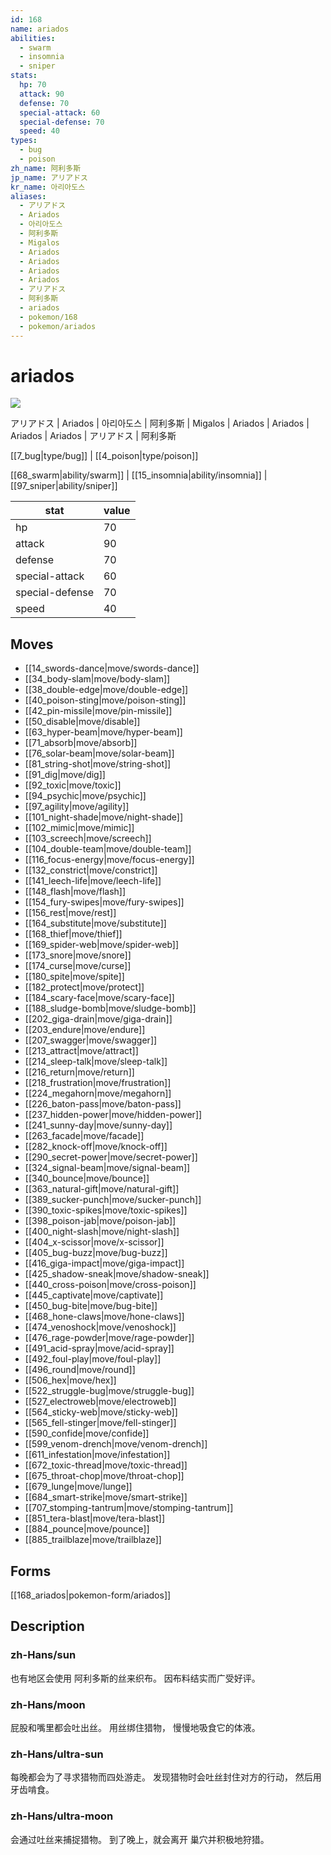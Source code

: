 ```yaml
---
id: 168
name: ariados
abilities:
  - swarm
  - insomnia
  - sniper
stats:
  hp: 70
  attack: 90
  defense: 70
  special-attack: 60
  special-defense: 70
  speed: 40
types:
  - bug
  - poison
zh_name: 阿利多斯
jp_name: アリアドス
kr_name: 아리아도스
aliases:
  - アリアドス
  - Ariados
  - 아리아도스
  - 阿利多斯
  - Migalos
  - Ariados
  - Ariados
  - Ariados
  - Ariados
  - アリアドス
  - 阿利多斯
  - ariados
  - pokemon/168
  - pokemon/ariados
---
```

# ariados

![](https://raw.githubusercontent.com/PokeAPI/sprites/master/sprites/pokemon/168.png)

アリアドス | Ariados | 아리아도스 | 阿利多斯 | Migalos | Ariados | Ariados | Ariados | Ariados | アリアドス | 阿利多斯

[[7_bug|type/bug]] | [[4_poison|type/poison]]

[[68_swarm|ability/swarm]] | [[15_insomnia|ability/insomnia]] | [[97_sniper|ability/sniper]]

|stat|value|
|---|---|
|hp|70|
|attack|90|
|defense|70|
|special-attack|60|
|special-defense|70|
|speed|40|


## Moves

- [[14_swords-dance|move/swords-dance]]
- [[34_body-slam|move/body-slam]]
- [[38_double-edge|move/double-edge]]
- [[40_poison-sting|move/poison-sting]]
- [[42_pin-missile|move/pin-missile]]
- [[50_disable|move/disable]]
- [[63_hyper-beam|move/hyper-beam]]
- [[71_absorb|move/absorb]]
- [[76_solar-beam|move/solar-beam]]
- [[81_string-shot|move/string-shot]]
- [[91_dig|move/dig]]
- [[92_toxic|move/toxic]]
- [[94_psychic|move/psychic]]
- [[97_agility|move/agility]]
- [[101_night-shade|move/night-shade]]
- [[102_mimic|move/mimic]]
- [[103_screech|move/screech]]
- [[104_double-team|move/double-team]]
- [[116_focus-energy|move/focus-energy]]
- [[132_constrict|move/constrict]]
- [[141_leech-life|move/leech-life]]
- [[148_flash|move/flash]]
- [[154_fury-swipes|move/fury-swipes]]
- [[156_rest|move/rest]]
- [[164_substitute|move/substitute]]
- [[168_thief|move/thief]]
- [[169_spider-web|move/spider-web]]
- [[173_snore|move/snore]]
- [[174_curse|move/curse]]
- [[180_spite|move/spite]]
- [[182_protect|move/protect]]
- [[184_scary-face|move/scary-face]]
- [[188_sludge-bomb|move/sludge-bomb]]
- [[202_giga-drain|move/giga-drain]]
- [[203_endure|move/endure]]
- [[207_swagger|move/swagger]]
- [[213_attract|move/attract]]
- [[214_sleep-talk|move/sleep-talk]]
- [[216_return|move/return]]
- [[218_frustration|move/frustration]]
- [[224_megahorn|move/megahorn]]
- [[226_baton-pass|move/baton-pass]]
- [[237_hidden-power|move/hidden-power]]
- [[241_sunny-day|move/sunny-day]]
- [[263_facade|move/facade]]
- [[282_knock-off|move/knock-off]]
- [[290_secret-power|move/secret-power]]
- [[324_signal-beam|move/signal-beam]]
- [[340_bounce|move/bounce]]
- [[363_natural-gift|move/natural-gift]]
- [[389_sucker-punch|move/sucker-punch]]
- [[390_toxic-spikes|move/toxic-spikes]]
- [[398_poison-jab|move/poison-jab]]
- [[400_night-slash|move/night-slash]]
- [[404_x-scissor|move/x-scissor]]
- [[405_bug-buzz|move/bug-buzz]]
- [[416_giga-impact|move/giga-impact]]
- [[425_shadow-sneak|move/shadow-sneak]]
- [[440_cross-poison|move/cross-poison]]
- [[445_captivate|move/captivate]]
- [[450_bug-bite|move/bug-bite]]
- [[468_hone-claws|move/hone-claws]]
- [[474_venoshock|move/venoshock]]
- [[476_rage-powder|move/rage-powder]]
- [[491_acid-spray|move/acid-spray]]
- [[492_foul-play|move/foul-play]]
- [[496_round|move/round]]
- [[506_hex|move/hex]]
- [[522_struggle-bug|move/struggle-bug]]
- [[527_electroweb|move/electroweb]]
- [[564_sticky-web|move/sticky-web]]
- [[565_fell-stinger|move/fell-stinger]]
- [[590_confide|move/confide]]
- [[599_venom-drench|move/venom-drench]]
- [[611_infestation|move/infestation]]
- [[672_toxic-thread|move/toxic-thread]]
- [[675_throat-chop|move/throat-chop]]
- [[679_lunge|move/lunge]]
- [[684_smart-strike|move/smart-strike]]
- [[707_stomping-tantrum|move/stomping-tantrum]]
- [[851_tera-blast|move/tera-blast]]
- [[884_pounce|move/pounce]]
- [[885_trailblaze|move/trailblaze]]

## Forms



[[168_ariados|pokemon-form/ariados]]

## Description

### zh-Hans/sun

也有地区会使用
阿利多斯的丝来织布。
因布料结实而广受好评。

### zh-Hans/moon

屁股和嘴里都会吐出丝。
用丝绑住猎物，
慢慢地吸食它的体液。

### zh-Hans/ultra-sun

每晚都会为了寻求猎物而四处游走。
发现猎物时会吐丝封住对方的行动，
然后用牙齿啃食。

### zh-Hans/ultra-moon

会通过吐丝来捕捉猎物。
到了晚上，就会离开
巢穴并积极地狩猎。

